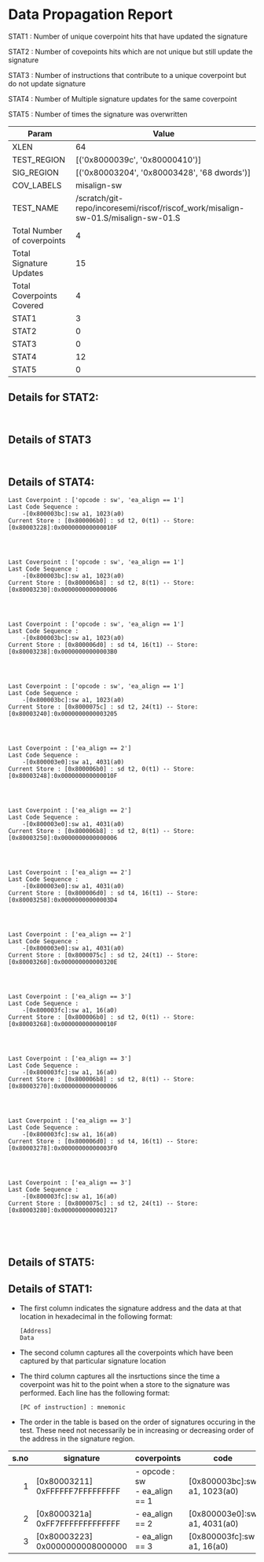 
# Data Propagation Report

STAT1 : Number of unique coverpoint hits that have updated the signature

STAT2 : Number of covepoints hits which are not unique but still update the signature

STAT3 : Number of instructions that contribute to a unique coverpoint but do not update signature

STAT4 : Number of Multiple signature updates for the same coverpoint

STAT5 : Number of times the signature was overwritten

| Param                     | Value    |
|---------------------------|----------|
| XLEN                      | 64      |
| TEST_REGION               | [('0x8000039c', '0x80000410')]      |
| SIG_REGION                | [('0x80003204', '0x80003428', '68 dwords')]      |
| COV_LABELS                | misalign-sw      |
| TEST_NAME                 | /scratch/git-repo/incoresemi/riscof/riscof_work/misalign-sw-01.S/misalign-sw-01.S    |
| Total Number of coverpoints| 4     |
| Total Signature Updates   | 15      |
| Total Coverpoints Covered | 4      |
| STAT1                     | 3      |
| STAT2                     | 0      |
| STAT3                     | 0     |
| STAT4                     | 12     |
| STAT5                     | 0     |

## Details for STAT2:

```


```

## Details of STAT3

```


```

## Details of STAT4:

```
Last Coverpoint : ['opcode : sw', 'ea_align == 1']
Last Code Sequence : 
	-[0x800003bc]:sw a1, 1023(a0)
Current Store : [0x800006b0] : sd t2, 0(t1) -- Store: [0x80003228]:0x000000000000010F




Last Coverpoint : ['opcode : sw', 'ea_align == 1']
Last Code Sequence : 
	-[0x800003bc]:sw a1, 1023(a0)
Current Store : [0x800006b8] : sd t2, 8(t1) -- Store: [0x80003230]:0x0000000000000006




Last Coverpoint : ['opcode : sw', 'ea_align == 1']
Last Code Sequence : 
	-[0x800003bc]:sw a1, 1023(a0)
Current Store : [0x800006d0] : sd t4, 16(t1) -- Store: [0x80003238]:0x00000000000003B0




Last Coverpoint : ['opcode : sw', 'ea_align == 1']
Last Code Sequence : 
	-[0x800003bc]:sw a1, 1023(a0)
Current Store : [0x8000075c] : sd t2, 24(t1) -- Store: [0x80003240]:0x0000000000003205




Last Coverpoint : ['ea_align == 2']
Last Code Sequence : 
	-[0x800003e0]:sw a1, 4031(a0)
Current Store : [0x800006b0] : sd t2, 0(t1) -- Store: [0x80003248]:0x000000000000010F




Last Coverpoint : ['ea_align == 2']
Last Code Sequence : 
	-[0x800003e0]:sw a1, 4031(a0)
Current Store : [0x800006b8] : sd t2, 8(t1) -- Store: [0x80003250]:0x0000000000000006




Last Coverpoint : ['ea_align == 2']
Last Code Sequence : 
	-[0x800003e0]:sw a1, 4031(a0)
Current Store : [0x800006d0] : sd t4, 16(t1) -- Store: [0x80003258]:0x00000000000003D4




Last Coverpoint : ['ea_align == 2']
Last Code Sequence : 
	-[0x800003e0]:sw a1, 4031(a0)
Current Store : [0x8000075c] : sd t2, 24(t1) -- Store: [0x80003260]:0x000000000000320E




Last Coverpoint : ['ea_align == 3']
Last Code Sequence : 
	-[0x800003fc]:sw a1, 16(a0)
Current Store : [0x800006b0] : sd t2, 0(t1) -- Store: [0x80003268]:0x000000000000010F




Last Coverpoint : ['ea_align == 3']
Last Code Sequence : 
	-[0x800003fc]:sw a1, 16(a0)
Current Store : [0x800006b8] : sd t2, 8(t1) -- Store: [0x80003270]:0x0000000000000006




Last Coverpoint : ['ea_align == 3']
Last Code Sequence : 
	-[0x800003fc]:sw a1, 16(a0)
Current Store : [0x800006d0] : sd t4, 16(t1) -- Store: [0x80003278]:0x00000000000003F0




Last Coverpoint : ['ea_align == 3']
Last Code Sequence : 
	-[0x800003fc]:sw a1, 16(a0)
Current Store : [0x8000075c] : sd t2, 24(t1) -- Store: [0x80003280]:0x0000000000003217





```

## Details of STAT5:



## Details of STAT1:

- The first column indicates the signature address and the data at that location in hexadecimal in the following format: 
  ```
  [Address]
  Data
  ```

- The second column captures all the coverpoints which have been captured by that particular signature location

- The third column captures all the insrtuctions since the time a coverpoint was
  hit to the point when a store to the signature was performed. Each line has
  the following format:
  ```
  [PC of instruction] : mnemonic
  ```
- The order in the table is based on the order of signatures occuring in the
  test. These need not necessarily be in increasing or decreasing order of the
  address in the signature region.

|s.no|            signature             |             coverpoints              |              code               |
|---:|----------------------------------|--------------------------------------|---------------------------------|
|   1|[0x80003211]<br>0xFFFFFF7FFFFFFFFF|- opcode : sw<br> - ea_align == 1<br> |[0x800003bc]:sw a1, 1023(a0)<br> |
|   2|[0x8000321a]<br>0xFF7FFFFFFFFFFFFF|- ea_align == 2<br>                   |[0x800003e0]:sw a1, 4031(a0)<br> |
|   3|[0x80003223]<br>0x0000000008000000|- ea_align == 3<br>                   |[0x800003fc]:sw a1, 16(a0)<br>   |
